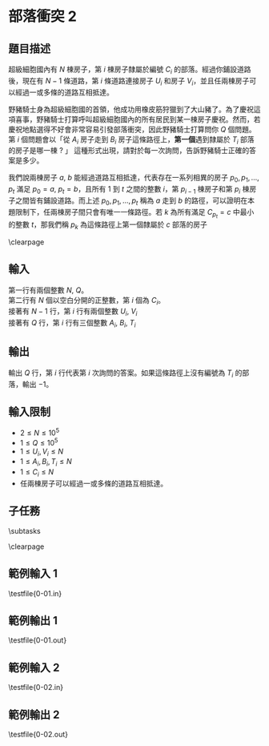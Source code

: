 # 部落衝突 2

## 題目描述

超級細胞國內有 $N$ 棟房子，第 $i$ 棟房子隸屬於編號 $C_i$ 的部落。經過你鋪設道路後，現在有 $N - 1$ 條道路，第 $i$ 條道路連接房子 $U_i$ 和房子 $V_i$，並且任兩棟房子可以經過一或多條的道路互相抵達。

野豬騎士身為超級細胞國的首領，他成功用橡皮筋狩獵到了大山豬了。為了慶祝這項喜事，野豬騎士打算呼叫超級細胞國內的所有居民到某一棟房子慶祝。然而，若慶祝地點選得不好會非常容易引發部落衝突，因此野豬騎士打算問你 $Q$ 個問題。第 $i$ 個問題會以「從 $A_i$ 房子走到 $B_i$ 房子這條路徑上，**第一個**遇到隸屬於 $T_i$ 部落的房子是哪一棟 ? 」 這種形式出現，請對於每一次詢問，告訴野豬騎士正確的答案是多少。

我們說兩棟房子 $a$, $b$ 能經過道路互相抵達，代表存在一系列相異的房子 $p_0, p_1, ..., p_t$ 滿足 $p_0 = a$, $p_t = b$，且所有 $1$ 到 $t$ 之間的整數 $i$，第 $p_{i - 1}$ 棟房子和第 $p_{i}$ 棟房子之間皆有鋪設道路。而上述 $p_0, p_1, ..., p_t$ 稱為 $a$ 走到 $b$ 的路徑，可以證明在本題限制下，任兩棟房子間只會有唯一一條路徑。若 $k$ 為所有滿足 $C_{p_t} = c$ 中最小的整數 $t$，那我們稱 $p_k$ 為這條路徑上第一個隸屬於 $c$ 部落的房子




\clearpage

## 輸入
第一行有兩個整數 $N$, $Q$。    
第二行有 $N$ 個以空白分開的正整數，第 $i$ 個為 $C_i$。  
接著有 $N - 1$ 行，第 $i$ 行有兩個整數 $U_i$, $V_i$  
接著有 $Q$ 行，第 $i$ 行有三個整數 $A_i$, $B_i$, $T_i$

## 輸出
輸出 $Q$ 行，第 $i$ 行代表第 $i$ 次詢問的答案。如果這條路徑上沒有編號為 $T_i$ 的部落，輸出 $-1$。


## 輸入限制
* $2 \le N \le 10^5$
* $1 \le Q \le 10^5$
* $1 \le U_i, V_i \le N$
* $1 \le A_i, B_i, T_i \le N$
* $1 \le C_i\le N$
* 任兩棟房子可以經過一或多條的道路互相抵達。


## 子任務
\subtasks

\clearpage

## 範例輸入 1
\testfile{0-01.in}

## 範例輸出 1
\testfile{0-01.out}

## 範例輸入 2
\testfile{0-02.in}

## 範例輸出 2
\testfile{0-02.out}
